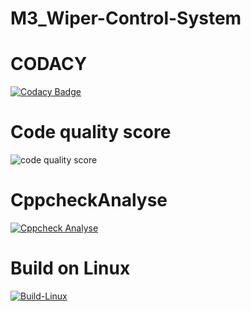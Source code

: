 # M3_Wiper-Control-System
# CODACY
[![Codacy Badge](https://app.codacy.com/project/badge/Grade/8a0c030123c24c0c8a67f085d4b3377f)](https://www.codacy.com/gh/kavyagolagana/M3_Car-Wiper-Control-System/dashboard?utm_source=github.com&amp;utm_medium=referral&amp;utm_content=kavyagolagana/M3_Car-Wiper-Control-System&amp;utm_campaign=Badge_Grade)
# Code quality score
![code quality score](https://api.codiga.io/project/33328/score/svg)
# CppcheckAnalyse
[![Cppcheck Analyse](https://github.com/kavyagolagana/M3_Wiper-Control-System/actions/workflows/Cppcheck_Analyse.yml/badge.svg)](https://github.com/kavyagolagana/M3_Wiper-Control-System/actions/workflows/Cppcheck_Analyse.yml)
# Build on Linux
[![Build-Linux](https://github.com/kavyagolagana/M3_Wiper-Control-System/actions/workflows/Build%20on%20linux.yml/badge.svg)](https://github.com/kavyagolagana/M3_Wiper-Control-System/actions/workflows/Build%20on%20linux.yml)
